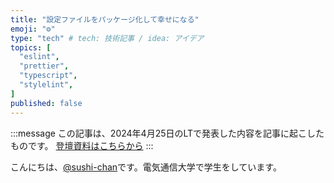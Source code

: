 ```yaml
---
title: "設定ファイルをパッケージ化して幸せになる"
emoji: "⚙️"
type: "tech" # tech: 技術記事 / idea: アイデア
topics: [
  "eslint",
  "prettier",
  "typescript",
  "stylelint",
]
published: false
---
```


:::message
この記事は、2024年4月25日のLTで発表した内容を記事に起こしたものです。
[登壇資料はこちらから](https://www.docswell.com/s/sushi-chaaaan/Z24RL4-2024-04-25-progate-lt)
:::

こんにちは、[@sushi-chan](https://zenn.dev/sushichaaaan)です。電気通信大学で学生をしています。
